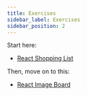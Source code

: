 ```yaml
---
title: Exercises
sidebar_label: Exercises
sidebar_position: 2
---
```


<!-- markdownlint-disable no-inline-html no-trailing-punctuation -->

Start here:

* [React Shopping List](/docs/exercises/react-grocery-list)

Then, move on to this:

* [React Image Board](/docs/exercises/react-image-board/)
